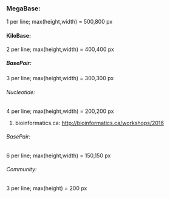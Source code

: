 ### MegaBase:
1 per line; max(height,width) = 500,800 px

#### KiloBase:
2 per line; max(height,width) = 400,400 px

##### BasePair:
3 per line; max(height,width) = 300,300 px

###### Nucleotide:
4 per line; max(height,width) = 200,200 px
1. bioinformatics.ca:
http://bioinformatics.ca/workshops/2016

###### BasePair:
6 per line; max(height,width) = 150,150 px

###### Community:
3 per line; max(height) = 200 px
